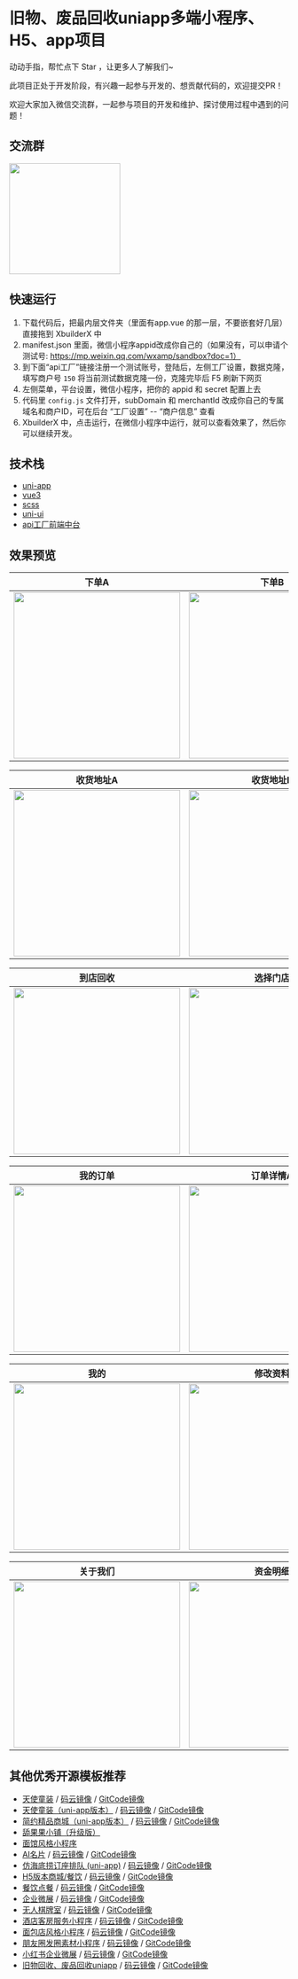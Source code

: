 # 旧物、废品回收uniapp多端小程序、H5、app项目

动动手指，帮忙点下 Star ，让更多人了解我们~

此项目正处于开发阶段，有兴趣一起参与开发的、想贡献代码的，欢迎提交PR！

欢迎大家加入微信交流群，一起参与项目的开发和维护、探讨使用过程中遇到的问题！

## 交流群

<img src="https://s3.apifm.com/pub/2025/09/16/2d881595-6786-495e-9053-208a7d81674b.png" width="200px">

## 快速运行

1. 下载代码后，把最内层文件夹（里面有app.vue 的那一层，不要嵌套好几层）直接拖到 XbuilderX 中
2. manifest.json 里面，微信小程序appid改成你自己的（如果没有，可以申请个测试号: https://mp.weixin.qq.com/wxamp/sandbox?doc=1）
3. 到下面“api工厂”链接注册一个测试账号，登陆后，左侧工厂设置，数据克隆，填写商户号 `150` 将当前测试数据克隆一份，克隆完毕后 F5 刷新下网页
4. 左侧菜单，平台设置，微信小程序，把你的 appid 和 secret 配置上去
5. 代码里 `config.js` 文件打开，subDomain 和 merchantId 改成你自己的专属域名和商户ID，可在后台 “工厂设置” -- “商户信息” 查看
6. XbuilderX 中，点击运行，在微信小程序中运行，就可以查看效果了，然后你可以继续开发。

## 技术栈

- [uni-app](https://uniapp.dcloud.net.cn/)
- [vue3](https://cn.vuejs.org/)
- [scss](https://sass-lang.com/)
- [uni-ui](https://uniapp.dcloud.net.cn/component/uniui/uni-ui.html)
- [api工厂前端中台](https://www.it120.cc/)

## 效果预览

| 下单A | 下单B | 选择城市 |
| :------: | :------: | :------: |
| <img src="https://dcdn.it120.cc/2025/09/16/8ea2136f-4fcf-46c5-9d9f-a32a8c28da22.png" width="300px"> | <img src="https://dcdn.it120.cc/2025/09/16/1fad8815-df5f-4dc3-872f-ea09a0c1d3b1.png" width="300px"> | <img src="https://dcdn.it120.cc/2025/09/19/a2d411b9-d2ca-4652-823c-f66ebb5c1015.png" width="300px"> |

| 收货地址A | 收货地址B |
| :------: | :------: |
| <img src="https://dcdn.it120.cc/2025/09/16/a173fcb3-7f74-4f90-885d-fb53a554656d.png" width="300px"> | <img src="https://dcdn.it120.cc/2025/09/16/93e14ecb-7cb5-441e-8b01-5912bc7ae993.png" width="300px"> |

| 到店回收 | 选择门店 | 门店导航 |
| :------: | :------: | :------: |
| <img src="https://dcdn.it120.cc/2025/09/19/f515538f-c8f8-45d4-bec2-204f6b1fe3cd.png" width="300px"> | <img src="https://dcdn.it120.cc/2025/09/17/982155a7-85a1-4595-8fa3-f82c0eecd27a.png" width="300px"> | <img src="https://dcdn.it120.cc/2025/09/17/1d54f202-1e46-4f0d-ab9c-72746becc845.png" width="300px"> |

| 我的订单 | 订单详情A | 订单详情B |
| :------: | :------: | :------: |
| <img src="https://dcdn.it120.cc/2025/09/19/d0a11830-9e15-4bed-b4e5-4f9eb2687cfd.png" width="300px"> | <img src="https://dcdn.it120.cc/2025/09/19/0bb40764-0bdf-4043-aa7f-4ee79dc1ef70.png" width="300px"> | <img src="https://dcdn.it120.cc/2025/09/19/1a6fed59-0e2f-44af-978b-a71a72132651.png" width="300px"> |

| 我的 | 修改资料 | 意见反馈 |
| :------: | :------: | :------: |
| <img src="https://dcdn.it120.cc/2025/09/19/169682a1-a7ea-48d5-b8ee-6a529ae7b303.png" width="300px"> | <img src="https://dcdn.it120.cc/2025/09/19/e9f1319d-54c2-424a-b079-31e629dc620b.png" width="300px"> | <img src="https://dcdn.it120.cc/2025/09/19/6a7f466e-b3b6-4632-8d35-1ddda3391fe5.png" width="300px"> |

| 关于我们 | 资金明细 |
| :------: | :------: |
| <img src="https://dcdn.it120.cc/2025/09/19/0890773d-e8b6-4da4-86f8-1b098db2bbf7.png" width="300px"> | <img src="https://dcdn.it120.cc/2025/09/19/b046fe15-1e8d-443d-b025-d8f50d73a7f9.png" width="300px"> |

## 其他优秀开源模板推荐
- [天使童装](https://github.com/EastWorld/wechat-app-mall)   /  [码云镜像](https://gitee.com/javazj/wechat-app-mall)  /  [GitCode镜像](https://gitcode.com/gooking2/wechat-app-mall)
- [天使童装（uni-app版本）](https://github.com/gooking/uni-app-mall)  /   [码云镜像](https://gitee.com/javazj/uni-app-mall)  /  [GitCode镜像](https://gitcode.com/gooking2/uni-app-mall)
- [简约精品商城（uni-app版本）](https://github.com/gooking/uni-app--mini-mall)  /   [码云镜像](https://gitee.com/javazj/uni-app--mini-mall)  /   [GitCode镜像](https://gitcode.com/gooking2/uni-app--mini-mall)
- [舔果果小铺（升级版）](https://github.com/gooking/TianguoguoXiaopu)
- [面馆风格小程序](https://gitee.com/javazj/noodle_shop_procedures)
- [AI名片](https://github.com/gooking/visitingCard)  /   [码云镜像](https://gitee.com/javazj/visitingCard)  /   [GitCode镜像](https://gitcode.com/gooking2/visitingCard)
- [仿海底捞订座排队 (uni-app)](https://github.com/gooking/dingzuopaidui)  /   [码云镜像](https://gitee.com/javazj/dingzuopaidui)  /   [GitCode镜像](https://gitcode.com/gooking2/dingzuopaidui)
- [H5版本商城/餐饮](https://github.com/gooking/vueMinishop)  /  [码云镜像](https://gitee.com/javazj/vueMinishop) /  [GitCode镜像](https://gitcode.com/gooking2/vueMinishop)
- [餐饮点餐](https://github.com/woniudiancang/bee)  / [码云镜像](https://gitee.com/woniudiancang/bee) / [GitCode镜像](https://gitcode.com/gooking2/bee)
- [企业微展](https://github.com/gooking/qiyeweizan)  / [码云镜像](https://gitee.com/javazj/qiyeweizan) / [GitCode镜像](https://gitcode.com/gooking2/qiyeweizan)
- [无人棋牌室](https://github.com/gooking/wurenqipai)  / [码云镜像](https://gitee.com/javazj/wurenqipai) / [GitCode镜像](https://gitcode.com/gooking2/wurenqipai)
- [酒店客房服务小程序](https://github.com/gooking/hotelRoomService)  / [码云镜像](https://gitee.com/javazj/hotelRoomService) / [GitCode镜像](https://gitcode.com/gooking2/hotelRoomService)
- [面包店风格小程序](https://github.com/gooking/bread)  / [码云镜像](https://gitee.com/javazj/bread) / [GitCode镜像](https://gitcode.com/gooking2/bread)
- [朋友圈发圈素材小程序](https://github.com/gooking/moments)  / [码云镜像](https://gitee.com/javazj/moments) / [GitCode镜像](https://gitcode.com/gooking2/moments)
- [小红书企业微展](https://github.com/gooking/xhs-qiyeweizan)  / [码云镜像](https://gitee.com/javazj/xhs-qiyeweizan) / [GitCode镜像](https://gitcode.com/gooking2/xhs-qiyeweizan)
- [旧物回收、废品回收uniapp](https://github.com/gooking/recycle)  / [码云镜像](https://gitee.com/javazj/recycle) / [GitCode镜像](https://gitcode.com/gooking2/recycle)